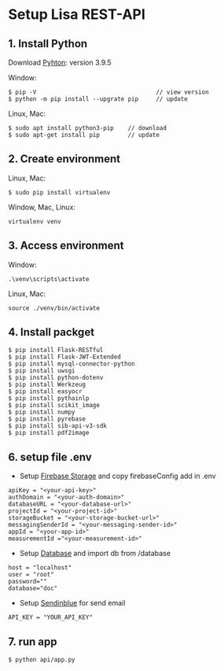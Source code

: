 # Setup Lisa REST-API

## 1. Install Python

Download [Pyhton](https://www.python.org/): version 3.9.5 

Window: 
```
$ pip -V                                  // view version
$ python -m pip install --upgrate pip     // update
```

Linux, Mac: 
```
$ sudo apt install python3-pip    // download      
$ sudo apt-get install pip        // update
```

## 2. Create environment

Linux, Mac: 
```
$ sudo pip install virtualenv
```

Window, Mac, Linux: 
```
virtualenv venv
```

## 3. Access environment

Window: 
```
.\venv\scripts\activate
```

Linux, Mac: 
```
source ./venv/bin/activate
```

## 4. Install packget

```
$ pip install Flask-RESTful
$ pip install Flask-JWT-Extended
$ pip install mysql-connector-python
$ pip install uwsgi
$ pip install python-dotenv 
$ pip install Werkzeug
$ pip install easyocr
$ pip install pythainlp
$ pip install scikit_image
$ pip install numpy
$ pip install pyrebase
$ pip install sib-api-v3-sdk
$ pip install pdf2image
``` 

## 6. setup file .env
 
* Setup [Firebase Storage](https://firebase.google.com/docs/storage/web/start) and copy firebaseConfig add in .env
```
apiKey = "<your-api-key>"
authDomain = "<your-auth-domain>"
databaseURL = "<your-database-url>"
projectId = "<your-project-id>"
storageBucket = "<your-storage-bucket-url>"
messagingSenderId = "<your-messaging-sender-id>"
appId = "<your-app-id>"
measurementId ="<your-measurement-id>"
```

* Setup [Database](https://www.windowssiam.com/install-xampp-apache-mysql/) and import db from /database
```
host = "localhost"
user = "root"
password=""
database="doc"
```

* Setup [Sendinblue](https://developers.sendinblue.com/docs/send-a-transactional-email) for send email
```
API_KEY = "YOUR_API_KEY"
```

## 7. run app

```
$ python api/app.py
```
